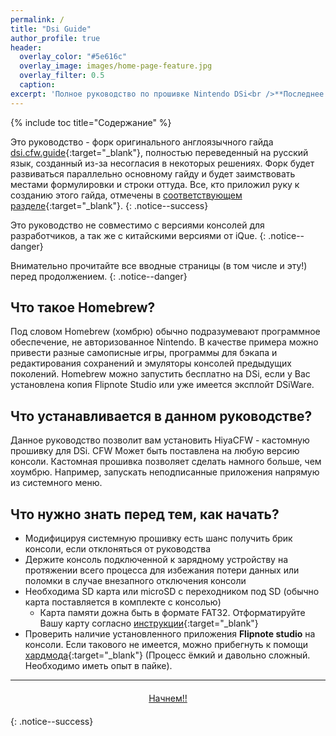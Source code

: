```yaml
---
permalink: /
title: "Dsi Guide"
author_profile: true
header:	
  overlay_color: "#5e616c"
  overlay_image: images/home-page-feature.jpg
  overlay_filter: 0.5
  caption:
excerpt: 'Полное руководство по прошивке Nintendo DSi<br />**Последнее изменение:** 04 марта 2019'
---
```


{% include toc title="Содержание" %}

Это руководство - форк оригинального англоязычного гайда [dsi.cfw.guide](https://dsi.cfw.guide/){:target="_blank"}, полностью переведенный на русский язык, созданный из-за несогласия в некоторых решениях. Форк будет развиваться параллельно основному гайду и будет заимствовать местами формулировки и строки оттуда. Все, кто приложил руку к созданию этого гайда, отмечены в [соответствующем разделе](credits){:target="_blank"}.
{: .notice--success}


Это руководство не совместимо с версиями консолей для разработчиков, а так же с китайскими версиями от iQue.
{: .notice--danger}


Внимательно прочитайте все вводные страницы (в том числе и эту!) перед продолжением.
{: .notice--danger}


## Что такое Homebrew?

Под словом Homebrew (хомбрю) обычно подразумевают программное обеспечение, не авторизованное Nintendo. В качестве примера можно привести разные самописные игры, программы для бэкапа и редактирования сохранений и эмуляторы консолей предыдущих поколений.
Homebrew можно запустить бесплатно на DSi, если у Вас установлена копия Flipnote Studio или уже имеется эксплойт DSiWare.

## Что устанавливается в данном руководстве?
Данное руководство позволит вам установить HiyaCFW - кастомную прошивку для DSi. CFW Может быть поставлена на любую версию консоли.
Кастомная прошивка позволяет сделать намного больше, чем хоумбрю. Например, запускать неподписанные приложения напрямую из системного меню.

## Что нужно знать перед тем, как начать?
- Модифицируя системную прошивку есть шанс получить брик консоли, если отклоняться от руководства
- Держите консоль подключенной к зарядному устройству на протяжении всего процесса для избежания потери данных или поломки в случае внезапного отключения консоли
- Необходима SD карта или microSD с переходником под SD (обычно карта поставляется в комплекте с консолью)
	- Карта памяти дожна быть в формате FAT32. Отформатируйте Вашу карту согласно [инструкции](https://3ds.customfw.xyz/clean_sd#ii-%D1%84%D0%BE%D1%80%D0%BC%D0%B0%D1%82%D0%B8%D1%80%D0%BE%D0%B2%D0%B0%D0%BD%D0%B8%D0%B5-sd-%D0%BA%D0%B0%D1%80%D1%82%D1%8B){:target="_blank"}
- Проверить наличие установленного приложения **Flipnote studio** на консоли. Если такового не имеется, можно прибегнуть к помощи [хардмода](hardmode){:target="_blank"} (Процесс ёмкий и давольно сложный. Необходимо иметь опыт в пайке).

___

<center><a href="get-started" style="margin:20px auto; text-align:center; display:block; width:200px;" class="btn btn--short">Начнем!!</a></center>
{: .notice--success}

